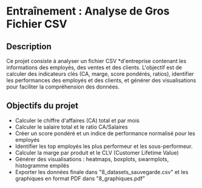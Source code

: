 # Entraînement : Analyse de Gros Fichier CSV

## Description
Ce projet consiste à analyser un fichier CSV *d'entreprise contenant les informations des employés, des ventes et des clients.
L'objectif est de calculer des indicateurs clés (CA, marge, score pondérés, ratios), identifier les performances des employés et des clients, et générer des visualisations pour faciliter la compréhension des données.

## Objectifs du projet 
- Calculer le chiffre d'affaires (CA) total et par mois
- Calculer le salaire total et le ratio CA/Salaires
-  Créer un score pondéré et un indice de performance normalisé pour les employés
-  Identifier les top employés les plus performeur et les sous-performeur.
-  Calculer la marge par produit et le CLV (Customer Lifetime Value)
-  Générer des visualisations : heatmaps, boxplots, swarmplots, histogramme empilés
-  Exporter les données finale dans "8_datasets_sauvegarde.csv" et les graphiques en format PDF dans "8_graphiques.pdf"
